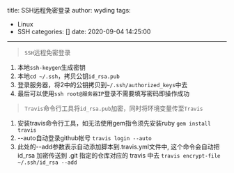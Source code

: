 title: SSH远程免密登录
author: wyding
tags:
  - Linux
  - SSH
categories: []
date: 2020-09-04 14:25:00
---
> `SSH`远程免密登录

1. 本地`ssh-keygen`生成密钥
2. 本地`cd ~/.ssh`，拷贝公钥`id_rsa.pub`
3. 登录服务器，将2中的公钥拷贝到`~/.ssh/authorized_keys`中去
4. 最后可以使用`ssh root@服务器IP`登录不需要填写密码即操作成功

> `Travis`命令行工具将`id_rsa.pub`加密，同时将环境变量传至`Travis`

1. 安装travis命令行工具，如无法使用gem指令须先安装ruby
`gem install travis`
2. --auto自动登录github帐号
`travis login --auto`
3. 此处的--add参数表示自动添加脚本到.travis.yml文件中, 这个命令会自动把 id_rsa 加密传送到 .git 指定的仓库对应的 travis 中去
`travis encrypt-file ~/.ssh/id_rsa --add`